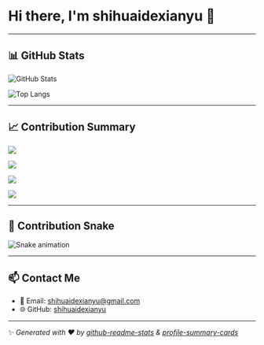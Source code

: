 # Hi there, I'm shihuaidexianyu 👋  

---

## 📊 GitHub Stats

![GitHub Stats](https://github-readme-stats.vercel.app/api?username=shihuaidexianyu&show_icons=true&theme=radical&count_private=true)

![Top Langs](https://github-readme-stats.vercel.app/api/top-langs/?username=shihuaidexianyu&layout=compact&theme=radical)

---

## 📈 Contribution Summary

![](https://github-profile-summary-cards.vercel.app/api/cards/profile-details?username=shihuaidexianyu&theme=radical)

![](https://github-profile-summary-cards.vercel.app/api/cards/productive-time?username=shihuaidexianyu&theme=radical&utcOffset=8)

![](https://github-profile-summary-cards.vercel.app/api/cards/repos-per-language?username=shihuaidexianyu&theme=radical)

![](https://github-profile-summary-cards.vercel.app/api/cards/most-commit-language?username=shihuaidexianyu&theme=radical)

---

## 🐍 Contribution Snake

![Snake animation](https://raw.githubusercontent.com/shihuaidexianyu/shihuaidexianyu/output/github-contribution-grid-snake.svg)

---

## 📫 Contact Me  

- 📧 Email: shihuaidexianyu@gmail.com  
- 🌐 GitHub: [shihuaidexianyu](https://github.com/shihuaidexianyu)  

---
✨ _Generated with ❤️ by [github-readme-stats](https://github.com/anuraghazra/github-readme-stats) & [profile-summary-cards](https://github.com/vn7n24fzkq/github-profile-summary-cards)_


